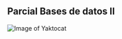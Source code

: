 ## Parcial Bases de datos II
![Image of Yaktocat](https://github.com/alejandromaselli/parcial/blob/master/ER.jpeg)
